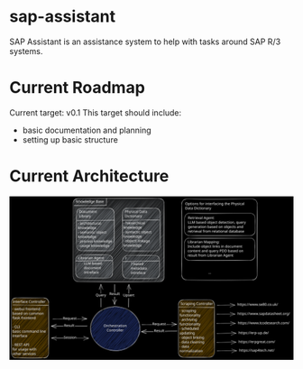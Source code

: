 # sap-assistant
SAP Assistant is an assistance system to help with tasks around SAP R/3 systems.

# Current Roadmap
Current target: v0.1
This target should include:
- basic documentation and planning
- setting up basic structure

# Current Architecture
![Basic Architecture (WIP)](docs/project/basic_architecture.svg)
